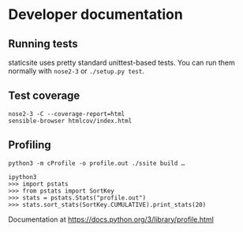 # Developer documentation

## Running tests

staticsite uses pretty standard unittest-based tests. You can run them normally
with `nose2-3` or `./setup.py test`.

## Test coverage

```
nose2-3 -C --coverage-report=html
sensible-browser htmlcov/index.html
```

## Profiling

```
python3 -m cProfile -o profile.out ./ssite build …

ipython3
>>> import pstats
>>> from pstats import SortKey
>>> stats = pstats.Stats("profile.out")
>>> stats.sort_stats(SortKey.CUMULATIVE).print_stats(20)
```

Documentation at <https://docs.python.org/3/library/profile.html>
